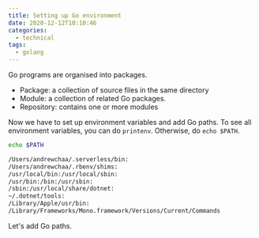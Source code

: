 ```yaml
---
title: Setting up Go environment
date: 2020-12-12T10:10:46
categories:
  - technical
tags:
  - golang
---
```



Go programs are organised into packages. 

* Package: a collection of source files in the same directory
* Module: a collection of related Go packages. 
* Repository: contains one or more modules

Now we have to set up environment variables and add Go paths. To see all environment variables, you can do `printenv`. Otherwise, do `echo $PATH`. 

```bash
echo $PATH

/Users/andrewchaa/.serverless/bin:
/Users/andrewchaa/.rbenv/shims:
/usr/local/bin:/usr/local/sbin:
/usr/bin:/bin:/usr/sbin:
/sbin:/usr/local/share/dotnet:
~/.dotnet/tools:
/Library/Apple/usr/bin:
/Library/Frameworks/Mono.framework/Versions/Current/Commands  
```

Let's add Go paths.



